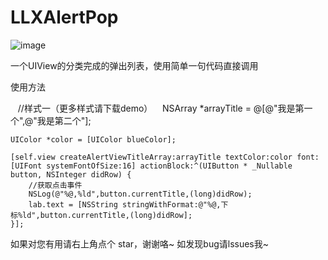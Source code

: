 # LLXAlertPop
![image](https://github.com/lilinxuan/LLXAlertPop/blob/master/弹选项.gif)

一个UIView的分类完成的弹出列表，使用简单一句代码直接调用

使用方法


     
    //样式一（更多样式请下载demo）
    NSArray *arrayTitle = @[@"我是第一个",@"我是第二个"];

    UIColor *color = [UIColor blueColor];
    
    [self.view createAlertViewTitleArray:arrayTitle textColor:color font:[UIFont systemFontOfSize:16] actionBlock:^(UIButton * _Nullable button, NSInteger didRow) {
        //获取点击事件
        NSLog(@"%@,%ld",button.currentTitle,(long)didRow);
        lab.text = [NSString stringWithFormat:@"%@,下标%ld",button.currentTitle,(long)didRow];
    }];
		
		
如果对您有用请右上角点个 star，谢谢咯~
如发现bug请lssues我~
	
